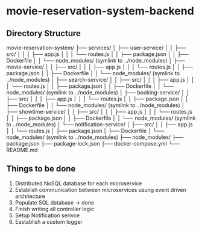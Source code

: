 # movie-reservation-system-backend

## Directory Structure 
movie-reservation-system/
├── services/
│   ├── user-service/
│   │   ├── src/
│   │   │   ├── app.js
│   │   │   └── routes.js
│   │   ├── package.json
│   │   ├── Dockerfile
│   │   └── node_modules/ (symlink to ../node_modules)
│   ├── movie-service/
│   │   ├── src/
│   │   │   ├── app.js
│   │   │   └── routes.js
│   │   ├── package.json
│   │   ├── Dockerfile
│   │   └── node_modules/ (symlink to ../node_modules)
│   ├── search-service/
│   │   ├── src/
│   │   │   ├── app.js
│   │   │   └── routes.js
│   │   ├── package.json
│   │   ├── Dockerfile
│   │   └── node_modules/ (symlink to ../node_modules)
│   ├── booking-service/
│   │   ├── src/
│   │   │   ├── app.js
│   │   │   └── routes.js
│   │   ├── package.json
│   │   ├── Dockerfile
│   │   └── node_modules/ (symlink to ../node_modules)
│   ├── showtime-service/
│   │   ├── src/
│   │   │   ├── app.js
│   │   │   └── routes.js
│   │   ├── package.json
│   │   ├── Dockerfile
│   │   └── node_modules/ (symlink to ../node_modules)
│   └── notification-service/
│       ├── src/
│       │   ├── app.js
│       │   └── routes.js
│       ├── package.json
│       ├── Dockerfile
│       └── node_modules/ (symlink to ../node_modules)
├── node_modules/
├── package.json
├── package-lock.json
├── docker-compose.yml
└── README.md

## Things to be done 
1. Distributed NoSQL database for each microservice 
2. Establish communication between microservices usung event driven architecture 
3. Populate SQL database -> done
4. Finish writing all controller logic 
5. Setup Notification serivce
6. Eastablish a custom logger